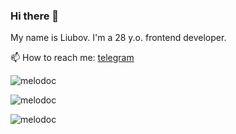 ### Hi there 👋

My name is Liubov. I'm a 28 y.o. frontend developer.

📫 How to reach me: [telegram](https://t.me/melodoc_me)

<p align="left"> <img src="https://komarev.com/ghpvc/?username=melodoc" alt="melodoc" /></p>

<p><img align="" src="https://github-readme-stats.vercel.app/api/top-langs/?username=melodoc&layout=compact&hide=css,html" alt="melodoc" /></br></p>

<p><img align="" src="https://github-readme-stats.vercel.app/api?username=melodoc&show_icons=true&hide=contribs" alt="melodoc" /></p>
